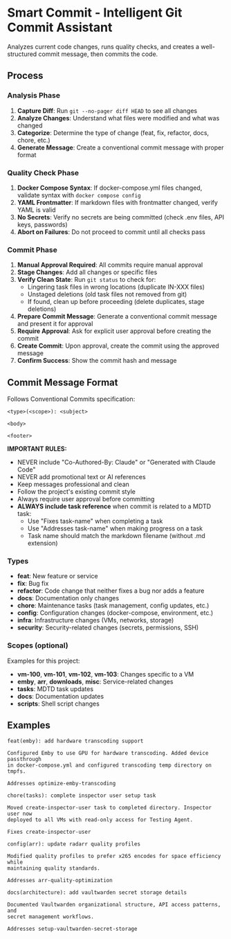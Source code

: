# Smart Commit - Intelligent Git Commit Assistant

Analyzes current code changes, runs quality checks, and creates a well-structured commit message, then commits the code.

## Process

### Analysis Phase
1. **Capture Diff**: Run `git --no-pager diff HEAD` to see all changes
2. **Analyze Changes**: Understand what files were modified and what was changed
3. **Categorize**: Determine the type of change (feat, fix, refactor, docs, chore, etc.)
4. **Generate Message**: Create a conventional commit message with proper format

### Quality Check Phase
1. **Docker Compose Syntax**: If docker-compose.yml files changed, validate syntax with `docker compose config`
2. **YAML Frontmatter**: If markdown files with frontmatter changed, verify YAML is valid
3. **No Secrets**: Verify no secrets are being committed (check .env files, API keys, passwords)
4. **Abort on Failures**: Do not proceed to commit until all checks pass

### Commit Phase
1. **Manual Approval Required**: All commits require manual approval
2. **Stage Changes**: Add all changes or specific files
3. **Verify Clean State**: Run `git status` to check for:
   - Lingering task files in wrong locations (duplicate IN-XXX files)
   - Unstaged deletions (old task files not removed from git)
   - If found, clean up before proceeding (delete duplicates, stage deletions)
4. **Prepare Commit Message**: Generate a conventional commit message and present it for approval
5. **Require Approval**: Ask for explicit user approval before creating the commit
6. **Create Commit**: Upon approval, create the commit using the approved message
7. **Confirm Success**: Show the commit hash and message

## Commit Message Format

Follows Conventional Commits specification:
```
<type>(<scope>): <subject>

<body>

<footer>
```

**IMPORTANT RULES:**
- NEVER include "Co-Authored-By: Claude" or "Generated with Claude Code"
- NEVER add promotional text or AI references
- Keep messages professional and clean
- Follow the project's existing commit style
- Always require user approval before committing
- **ALWAYS include task reference** when commit is related to a MDTD task:
  - Use "Fixes task-name" when completing a task
  - Use "Addresses task-name" when making progress on a task
  - Task name should match the markdown filename (without .md extension)

### Types
- **feat**: New feature or service
- **fix**: Bug fix
- **refactor**: Code change that neither fixes a bug nor adds a feature
- **docs**: Documentation only changes
- **chore**: Maintenance tasks (task management, config updates, etc.)
- **config**: Configuration changes (docker-compose, environment, etc.)
- **infra**: Infrastructure changes (VMs, networks, storage)
- **security**: Security-related changes (secrets, permissions, SSH)

### Scopes (optional)
Examples for this project:
- **vm-100**, **vm-101**, **vm-102**, **vm-103**: Changes specific to a VM
- **emby**, **arr**, **downloads**, **misc**: Service-related changes
- **tasks**: MDTD task updates
- **docs**: Documentation updates
- **scripts**: Shell script changes

## Examples

```
feat(emby): add hardware transcoding support

Configured Emby to use GPU for hardware transcoding. Added device passthrough
in docker-compose.yml and configured transcoding temp directory on tmpfs.

Addresses optimize-emby-transcoding
```

```
chore(tasks): complete inspector user setup task

Moved create-inspector-user task to completed directory. Inspector user now
deployed to all VMs with read-only access for Testing Agent.

Fixes create-inspector-user
```

```
config(arr): update radarr quality profiles

Modified quality profiles to prefer x265 encodes for space efficiency while
maintaining quality standards.

Addresses arr-quality-optimization
```

```
docs(architecture): add vaultwarden secret storage details

Documented Vaultwarden organizational structure, API access patterns, and
secret management workflows.

Addresses setup-vaultwarden-secret-storage
```
